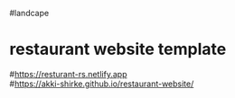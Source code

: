 #landcape
# restaurant website template
#https://resturant-rs.netlify.app <br>
#https://akki-shirke.github.io/restaurant-website/
